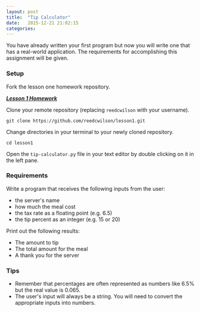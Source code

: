 ```yaml
---
layout: post
title:  "Tip Calculator"
date:   2015-12-21 21:02:15
categories: 
---
```


You have already written your first program but now you will write one that has
a real-world application. The requirements for accomplishing this assignment
will be given. 


### Setup

Fork the lesson one homework repository.

**_[Lesson 1 Homework](https://github.com/pg-programming/lesson1)_**

Clone your remote repository (replacing `reedcwilson` with your username).

    git clone https://github.com/reedcwilson/lesson1.git

Change directories in your terminal to your newly cloned repository.

    cd lesson1

Open the `tip-calculator.py` file in your text editor by double clicking on it
in the left pane.


### Requirements

Write a program that receives the following inputs from the user:

- the server's name
- how much the meal cost
- the tax rate as a floating point (e.g. 6.5)
- the tip percent as an integer (e.g. 15 or 20)

Print out the following results:

- The amount to tip
- The total amount for the meal
- A thank you for the server


### Tips

- Remember that percentages are often represented as numbers like 6.5% but the
    real value is 0.065.
- The user's input will always be a string. You will need to convert the
    appropriate inputs into numbers.
